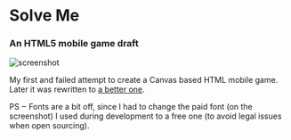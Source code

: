 # Solve Me
### An HTML5 mobile game draft
![screenshot](http://s17.postimage.org/9dzgj9s9r/Screen_Shot_2013_03_07_at_20_23_01.png)

My first and failed attempt to create a Canvas based HTML mobile game. Later it was rewritten to [a better one](https://github.com/mihhail-lapushkin/Ancient-Riddle).

PS ‒ Fonts are a bit off, since I had to change the paid font (on the screenshot) I used during development to a free one (to avoid legal issues when open sourcing).
